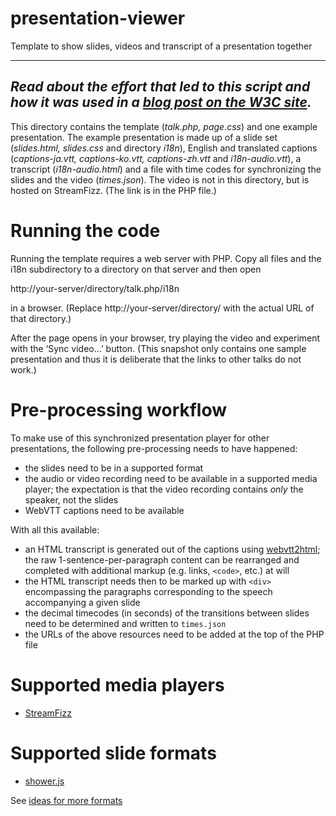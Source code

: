 # presentation-viewer
Template to show slides, videos and transcript of a presentation together

---
_Read about the effort that led to this script and how it was used in a
[blog post on the W3C
site](https://www.w3.org/blog/2020/09/making-video-pages-for-the-w3c-ac-meeting/)._
---

This directory contains the template (*talk.php, page.css*) and one
example presentation. The example presentation is made up of a slide
set (*slides.html, slides.css* and directory *i18n*), English and
translated captions (*captions-ja.vtt, captions-ko.vtt,
captions-zh.vtt* and *i18n-audio.vtt*), a transcript
(*i18n-audio.html*) and a file with time codes for synchronizing the
slides and the video (*times.json*). The video is not in this
directory, but is hosted on StreamFizz. (The link is in the PHP file.)

# Running the code

Running the template requires a web server with PHP. Copy all files
and the i18n subdirectory to a directory on that server and then open

  http://your-server/directory/talk.php/i18n

in a browser. (Replace http://your-server/directory/ with the actual
URL of that directory.)

After the page opens in your browser, try playing the video and
experiment with the ‘Sync video…’  button. (This snapshot only
contains one sample presentation and thus it is deliberate that the
links to other talks do not work.)

# Pre-processing workflow
To make use of this synchronized presentation player for other presentations, the following pre-processing needs to have happened:
* the slides need to be in a supported format
* the audio or video recording need to be available in a supported media player; the expectation is that the video recording contains *only* the speaker, not the slides
* WebVTT captions need to be available

With all this available:
* an HTML transcript is generated out of the captions using [webvtt2html](https://github.com/dontcallmedom/webvtt2html); the raw 1-sentence-per-paragraph content can be rearranged and completed with additional markup (e.g. links, `<code>`, etc.) at will
* the HTML transcript needs then to be marked up with `<div>` encompassing the paragraphs corresponding to the speech accompanying a given slide
* the decimal timecodes (in seconds) of the transitions between slides need to be determined and written to `times.json`
* the URLs of the above resources need to be added at the top of the PHP file

# Supported media players
* [StreamFizz](https://www.streamfizz.com/)

# Supported slide formats
* [shower.js](https://github.com/shower/core)

See [ideas for more formats](https://github.com/w3c/presentation-viewer/issues/2)